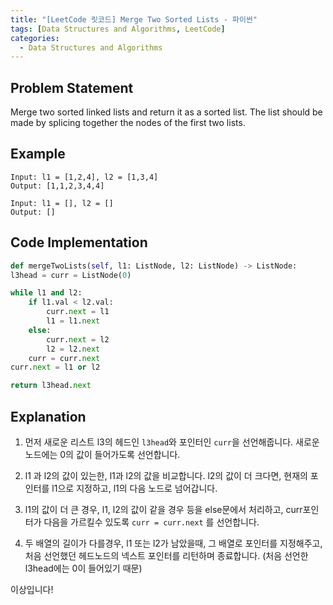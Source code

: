 ```yaml
---
title: "[LeetCode 릿코드] Merge Two Sorted Lists - 파이썬"
tags: [Data Structures and Algorithms, LeetCode]
categories:
  - Data Structures and Algorithms
---
```


## Problem Statement
Merge two sorted linked lists and return it as a sorted list. The list should be made by splicing together the nodes of the first two lists.


## Example
~~~
Input: l1 = [1,2,4], l2 = [1,3,4]
Output: [1,1,2,3,4,4]
~~~

~~~
Input: l1 = [], l2 = []
Output: []
~~~

## Code Implementation

```Python
def mergeTwoLists(self, l1: ListNode, l2: ListNode) -> ListNode:
l3head = curr = ListNode(0)

while l1 and l2:
    if l1.val < l2.val:
        curr.next = l1
        l1 = l1.next
    else:
        curr.next = l2
        l2 = l2.next
    curr = curr.next
curr.next = l1 or l2

return l3head.next
```

## Explanation

1. 먼저 새로운 리스트 l3의 헤드인 `l3head`와 포인터인 `curr`을 선언해줍니다. 새로운 노드에는 0의 값이 들어가도록 선언합니다.

2. l1 과 l2의 값이 있는한, l1과 l2의 값을 비교합니다. l2의 값이 더 크다면, 현재의 포인터를 l1으로 지정하고, l1의 다음 노드로 넘어갑니다.

3. l1의 값이 더 큰 경우, l1, l2의 값이 같을 경우 등을 else문에서 처리하고, curr포인터가 다음을 가르킬수 있도록 `curr = curr.next` 를 선언합니다.

4. 두 배열의 길이가 다를경우, l1 또는 l2가 남았을때, 그 배열로 포인터를 지정해주고, 처음 선언했던 헤드노드의 넥스트 포인터를 리턴하며 종료합니다. (처음 선언한 l3head에는 0이 들어있기 때문)



이상입니다!
